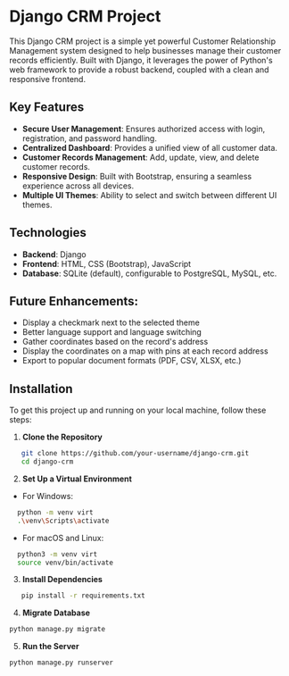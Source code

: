 # Django CRM Project

This Django CRM project is a simple yet powerful Customer Relationship Management system designed to help businesses manage their customer records efficiently.
Built with Django, it leverages the power of Python's web framework to provide a robust backend, coupled with a clean and responsive frontend.

## Key Features
- **Secure User Management**: Ensures authorized access with login, registration, and password handling.
- **Centralized Dashboard**: Provides a unified view of all customer data.
- **Customer Records Management**: Add, update, view, and delete customer records.
- **Responsive Design**: Built with Bootstrap, ensuring a seamless experience across all devices.
- **Multiple UI Themes**: Ability to select and switch between different UI themes.

## Technologies
- **Backend**: Django
- **Frontend**: HTML, CSS (Bootstrap), JavaScript
- **Database**: SQLite (default), configurable to PostgreSQL, MySQL, etc.

## Future Enhancements:
- Display a checkmark next to the selected theme
- Better language support and language switching
- Gather coordinates based on the record's address
- Display the coordinates on a map with pins at each record address
- Export to popular document formats (PDF, CSV, XLSX, etc.)

## Installation
To get this project up and running on your local machine, follow these steps:

1. **Clone the Repository**
```bash
   git clone https://github.com/your-username/django-crm.git
   cd django-crm
```
2. **Set Up a Virtual Environment**

- For Windows:
```bash
  python -m venv virt
  .\venv\Scripts\activate
```

- For macOS and Linux:
```bash
  python3 -m venv virt
  source venv/bin/activate
```

3. **Install Dependencies**
```bash
   pip install -r requirements.txt
```

4. **Migrate Database**
```bash
python manage.py migrate
```

5. **Run the Server**
```bash
python manage.py runserver
```